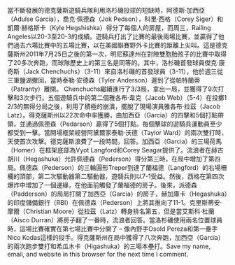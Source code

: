 當不斷發展的德克薩斯遊騎兵隊利用洛杉磯投球的短缺時，阿德斯·加西亞（Adulse Garcia），喬克·佩德森（Jok Pedson），科里·西格（Corey Siger）和凱爾·赫格斯卡（Kyle Hegshishka）得分了每個人的房屋，而周三，Railing Angeles以20-3至20-3的成績。遊騎兵打出了比賽的最後兩場比賽，並贏得了他們過去六場比賽中的五場比賽，以在美國聯賽野外卡比賽的距離上尖叫。這是德克薩斯州2011年7月25日之後的第一次，明尼蘇達州在對陣雙胞胎孩子的比賽中取得了20多次奔跑，而球隊歷史上的第三名是同等的。其中，洛杉磯首發球員傑克·康奇斯（Jack Chenchuchs）（3-11）來自洛杉磯的首發球員（3-11），他於週三從三重鹽湖撤回，當時泰勒·安德森（Tyler Anderson）遲到了從帕特蘭蒂（Patranty）離開。 Chenchuchs繼續進行了3/3局，拿出一局，並獲得了9次打擊和3次步行。五個遊騎兵中的第二個雅各布·韋克（Jacob Web）（5-4）在投擲1 2/3的無得分局之後，利用了積極的崩潰，擺脫了現場演員雅各布·拉茲（Jacob Latz）。得克薩斯州以22次命中率獲勝，由加西亞（Garcia）的四擊和5個打點帶領，並通過佩德森（Pedarson）贏得了5個打點。每個擊球的遊騎兵運動員至少都受到一擊。當開場框架經營阿黛爾家泰勒·沃德（Taylor Ward）的兩次雙打時，天使首次攻擊。德克薩斯浪費了一段時間，回答。加西亞（Garcia）的三場荷馬（Homer）在框架底部為Vyot Langford和Corey Seagar提供了。流浪者在赫古胡川（Hegashuka）允許佩德森（Pederson）得分第三時，在局中增加了第四局。佩德森（Pederson）的三輪圓形Treper到達了蘭福德（Langford）的右場柵欄的頂部，第二次驅動器第二驅動器，遊騎兵則以7-1受益。然後，西格在第四次爆炸中增加了一個邊緣，在他面前觸發了蘭福德的房子。後來，派德森（Padderson）的局局打開了加西亞（Garcia）的房子，赫加庫卡（Hegashuka）的印度儲備銀行（RBI）在佩德森（Pederson）上將其推向了11-1。克里斯蒂安·摩爾（Christian Moore）從拉茲（Latz）轉身排名第五，但是當艾斯科·杜蘭（Aisco Durran）將房子翻了一番時，流浪者回答。當洛杉磯使用兩名位置球員時，這場比賽確實在第七場比賽中分開了 – 像內野手Osold Pereza和第一壘手Nico Kodas這樣的投手。得克薩斯州在局中獲得了八次奔跑，加西亞（Garcia）的兩次跑步雙打和希瓜木卡（Higashuka）的三場本壘打。Save my name, email, and website in this browser for the next time I comment.
